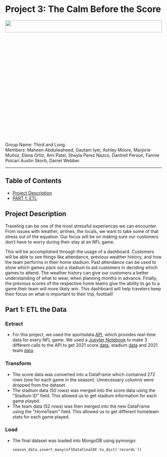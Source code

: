 # Project 3: The Calm Before the Score
<img src="Image%20Resources/giphy.gif" width=100% height=10%>
<br>
Group Name: Third and Long.
<br>
Members: Maheen Abdulwaheed, Gautam Iyer, Ashley Moore, Marjorie Muñoz, Elena Ortiz, Ami Patel, Sheyla Perez Nazco, Dantrell Person, Fannie Polcari
Austin Skorb, Daniel Webber.

<hr>

## Table of Contents

* [Project Description](#project-description)
* [PART 1: ETL](#part-1-etl-the-data)

## **Project Description**
Traveling can be one of the most stressful experiences we can encounter. From issues with weather, airlines, the locals, we want to take some of that stress out of the equation.  Our focus will be on making sure our customers don’t have to worry during their stay at an NFL game.

This will be accomplished through the usage of a dashboard. Customers will be able to see things like attendance, previous weather history, and how the team performs in their home stadium. Past attendance can be used to show which games pack out a stadium to aid customers in deciding which games to attend. The weather history can give our customers a better understanding of what to wear, when planning months in advance. Finally, the previous scores of the respective home teams give the ability to go to a game their team will more likely win. This dashboard will help travelers keep their focus on what is important to their trip, football! 


## **Part 1**: ETL the Data

### Extract
- For this project, we used the sportsdata [API](https://sportsdata.io/nfl-api), which provides real-time data for every NFL game. We used a [Jupyter Notebook](NFL%20Dashboard.ipynb) to make 3 different calls to the API to get 2021 score [data](https://api.sportsdata.io/v3/nfl/scores/json/Scores/2021?key=ec966d78fab6468eaa542e1e7e883a44), stadium [data](https://api.sportsdata.io/v3/nfl/scores/json/Stadiums?key=ec966d78fab6468eaa542e1e7e883a44) and 2021 team [data](https://api.sportsdata.io/v3/nfl/scores/json/Teams/2021?key=ec966d78fab6468eaa542e1e7e883a44).

### Transform
- The score data was converted into a DataFrame which contained 272 rows (one for each game in the season). Unnecessary columns were dropped from the dataset.
- The stadium data (50 rows) was merged into the score data using the "Stadium ID" field. This allowed us to get stadium information for each game played.
- The team data (52 rows) was then merged into the new DataFrame using the "HomeTeam" field. This allowed us to get different hometeam stats for each game played.

### Load
- The final dataset was loaded into MongoDB using pymongo:

    ```season_data.insert_many(nflDataFinalDF.to_dict('records'))```






